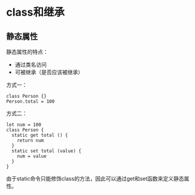 # class和继承

## 静态属性

静态属性的特点：

* 通过类名访问
* 可被继承（是否应该被继承）

方式一：

    class Person {}
    Person.total = 100
    
方式二：

    let num = 100
    class Person {
      static get total () {
        return num
      }
      static set total (value) {
        num = value
      }
    }
    
由于static命令只能修饰class的方法，因此可以通过get和set函数来定义静态属性。